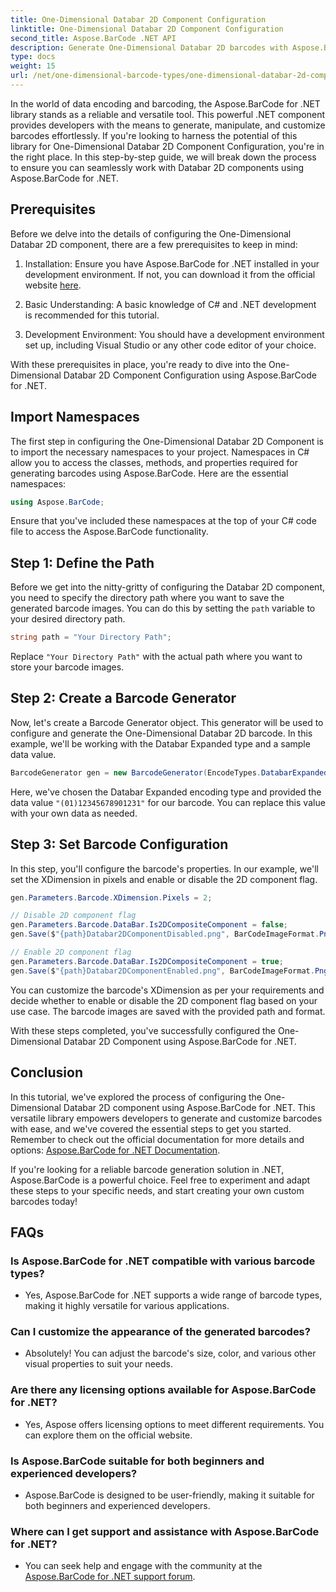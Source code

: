 ```yaml
---
title: One-Dimensional Databar 2D Component Configuration
linktitle: One-Dimensional Databar 2D Component Configuration
second_title: Aspose.BarCode .NET API
description: Generate One-Dimensional Databar 2D barcodes with Aspose.BarCode for .NET. Follow our step-by-step guide for configuration and customization. Start creating unique barcodes today!
type: docs
weight: 15
url: /net/one-dimensional-barcode-types/one-dimensional-databar-2d-component-configuration/
---
```


In the world of data encoding and barcoding, the Aspose.BarCode for .NET library stands as a reliable and versatile tool. This powerful .NET component provides developers with the means to generate, manipulate, and customize barcodes effortlessly. If you're looking to harness the potential of this library for One-Dimensional Databar 2D Component Configuration, you're in the right place. In this step-by-step guide, we will break down the process to ensure you can seamlessly work with Databar 2D components using Aspose.BarCode for .NET.

## Prerequisites

Before we delve into the details of configuring the One-Dimensional Databar 2D component, there are a few prerequisites to keep in mind:

1. Installation: Ensure you have Aspose.BarCode for .NET installed in your development environment. If not, you can download it from the official website [here](https://releases.aspose.com/barcode/net/).

2. Basic Understanding: A basic knowledge of C# and .NET development is recommended for this tutorial.

3. Development Environment: You should have a development environment set up, including Visual Studio or any other code editor of your choice.

With these prerequisites in place, you're ready to dive into the One-Dimensional Databar 2D Component Configuration using Aspose.BarCode for .NET.

## Import Namespaces

The first step in configuring the One-Dimensional Databar 2D Component is to import the necessary namespaces to your project. Namespaces in C# allow you to access the classes, methods, and properties required for generating barcodes using Aspose.BarCode. Here are the essential namespaces:

```csharp
using Aspose.BarCode;
```

Ensure that you've included these namespaces at the top of your C# code file to access the Aspose.BarCode functionality.

## Step 1: Define the Path

Before we get into the nitty-gritty of configuring the Databar 2D component, you need to specify the directory path where you want to save the generated barcode images. You can do this by setting the `path` variable to your desired directory path.

```csharp
string path = "Your Directory Path";
```

Replace `"Your Directory Path"` with the actual path where you want to store your barcode images.

## Step 2: Create a Barcode Generator

Now, let's create a Barcode Generator object. This generator will be used to configure and generate the One-Dimensional Databar 2D barcode. In this example, we'll be working with the Databar Expanded type and a sample data value.

```csharp
BarcodeGenerator gen = new BarcodeGenerator(EncodeTypes.DatabarExpanded, "(01)12345678901231");
```

Here, we've chosen the Databar Expanded encoding type and provided the data value `"(01)12345678901231"` for our barcode. You can replace this value with your own data as needed.

## Step 3: Set Barcode Configuration

In this step, you'll configure the barcode's properties. In our example, we'll set the XDimension in pixels and enable or disable the 2D component flag.

```csharp
gen.Parameters.Barcode.XDimension.Pixels = 2;

// Disable 2D component flag
gen.Parameters.Barcode.DataBar.Is2DCompositeComponent = false;
gen.Save($"{path}Databar2DComponentDisabled.png", BarCodeImageFormat.Png);

// Enable 2D component flag
gen.Parameters.Barcode.DataBar.Is2DCompositeComponent = true;
gen.Save($"{path}Databar2DComponentEnabled.png", BarCodeImageFormat.Png);
```

You can customize the barcode's XDimension as per your requirements and decide whether to enable or disable the 2D component flag based on your use case. The barcode images are saved with the provided path and format.

With these steps completed, you've successfully configured the One-Dimensional Databar 2D Component using Aspose.BarCode for .NET.

## Conclusion

In this tutorial, we've explored the process of configuring the One-Dimensional Databar 2D component using Aspose.BarCode for .NET. This versatile library empowers developers to generate and customize barcodes with ease, and we've covered the essential steps to get you started. Remember to check out the official documentation for more details and options: [Aspose.BarCode for .NET Documentation](https://reference.aspose.com/barcode/net/).

If you're looking for a reliable barcode generation solution in .NET, Aspose.BarCode is a powerful choice. Feel free to experiment and adapt these steps to your specific needs, and start creating your own custom barcodes today!

## FAQs

### Is Aspose.BarCode for .NET compatible with various barcode types?
- Yes, Aspose.BarCode for .NET supports a wide range of barcode types, making it highly versatile for various applications.

### Can I customize the appearance of the generated barcodes?
- Absolutely! You can adjust the barcode's size, color, and various other visual properties to suit your needs.

### Are there any licensing options available for Aspose.BarCode for .NET?
- Yes, Aspose offers licensing options to meet different requirements. You can explore them on the official website.

### Is Aspose.BarCode suitable for both beginners and experienced developers?
- Aspose.BarCode is designed to be user-friendly, making it suitable for both beginners and experienced developers.

### Where can I get support and assistance with Aspose.BarCode for .NET?
- You can seek help and engage with the community at the [Aspose.BarCode for .NET support forum](https://forum.aspose.com/c/barcode/13).
